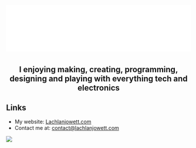 # ![](./Header.svg)

## <p align=center>**I enjoying making, creating, programming, designing and playing with everything tech and electronics**</p>

## Links

- My website: [Lachlanjowett.com](https://Lachlanjowett.com)
- Contact me at: contact@lachlanjowett.com

![](https://github-readme-stats.vercel.app/api?username=lochyj&theme=dark&hide_border=1)

